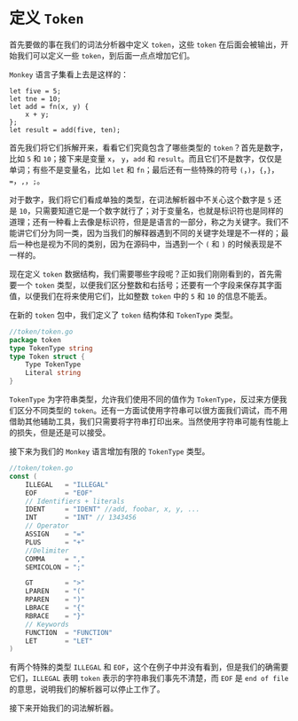 # 定义 `Token`

首先要做的事在我们的词法分析器中定义 `token`，这些 `token` 在后面会被输出，开始我们可以定义一些 `token`，到后面一点点增加它们。

`Monkey` 语言子集看上去是这样的：

```monkey
let five = 5;
let tne = 10;
let add = fn(x, y) {
    x + y;
};
let result = add(five, ten);
```

首先我们将它们拆解开来，看看它们究竟包含了哪些类型的 `token`？首先是数字，比如 `5` 和 `10`；接下来是变量 `x`， `y`，`add` 和 `result`。而且它们不是数字，仅仅是单词；有些不是变量名，比如 `let` 和 `fn`；最后还有一些特殊的符号 `(`，`)`，`{`，`}`，`=`，`,`，`;`。

对于数字，我们将它们看成单独的类型，在词法解析器中不关心这个数字是 `5` 还是 `10`，只需要知道它是一个数字就行了；对于变量名，也就是标识符也是同样的道理；还有一种看上去像是标识符，但是是语言的一部分，称之为关键字。我们不能讲它们分为同一类，因为当我们的解释器遇到不同的关键字处理是不一样的；最后一种也是视为不同的类别，因为在源码中，当遇到一个 `(` 和 `)` 的时候表现是不一样的。

现在定义 `token` 数据结构，我们需要哪些字段呢？正如我们刚刚看到的，首先需要一个 `token` 类型，以便我们区分整数和右括号；还要有一个字段来保存其字面值，以便我们在将来使用它们，比如整数 `token` 中的 `5` 和 `10` 的信息不能丢。

在新的 `token` 包中，我们定义了 `token` 结构体和 `TokenType` 类型。

```go
//token/token.go
package token
type TokenType string
type Token struct {
    Type TokenType
    Literal string
}
```

`TokenType` 为字符串类型，允许我们使用不同的值作为 `TokenType`，反过来方便我们区分不同类型的 `token`。还有一方面试使用字符串可以很方面我们调试，而不用借助其他辅助工具，我们只需要将字符串打印出来。当然使用字符串可能有性能上的损失，但是还是可以接受。

接下来为我们的 `Monkey` 语言增加有限的 `TokenType` 类型。

```go
//token/token.go
const (
    ILLEGAL   = "ILLEGAL"
    EOF       = "EOF"
    // Identifiers + literals
    IDENT     = "IDENT" //add, foobar, x, y, ...
    INT       = "INT" // 1343456
    // Operator
    ASSIGN    = "="
    PLUS      = "+"
    //Delimiter
    COMMA     = ","
    SEMICOLON = ";"

    GT        = ">"
    LPAREN    = "("
    RPAREN    = ")"
    LBRACE    = "{"
    RBRACE    = "}"
    // Keywords
    FUNCTION  = "FUNCTION"
    LET       = "LET"
)
```

有两个特殊的类型 `ILLEGAL` 和 `EOF`，这个在例子中并没有看到，但是我们的确需要它们，`ILLEGAL` 表明 `token` 表示的字符串我们事先不清楚，而 `EOF` 是 `end of file` 的意思，说明我们的解析器可以停止工作了。

接下来开始我们的词法解析器。

